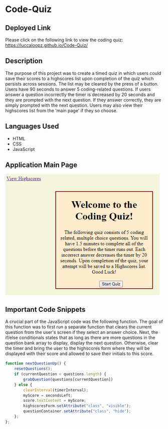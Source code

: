 # Code-Quiz

## **Deployed Link**

Please click on the following link to view the coding quiz: https://luccaloopz.github.io/Code-Quiz/

## **Description**

The purpose of this project was to create a timed quiz in which users could save their scores to a highscores list upon completion of the quiz which persists across sessions. The list may be cleared by the press of a button. Users have 90 seconds to answer 5 coding-related questions. If users answer a question incorrectly the timer is decreased by 20 seconds and they are prompted with the next question. If they answer correctly, they are simply prompted with the next question. Users may also view their highscores list from the 'main page' if they so choose. 

## **Languages Used**

* HTML
* CSS
* JavaScript

## **Application Main Page**

![screenshot](./assets/IMAGES/application.PNG)

## **Important Code Snippets**

A crucial part of the JavaScript code was the following function. The goal of this function was to first run a separate function that clears the current question from the user's screen if they select an answer choice. Next, the if/else conditionals states that as long as there are more questions in the question bank array to display, display the next question. Otherwise, clear the timer and bring the user to the highscores form where they will be displayed with their score and allowed to save their initials to this score.

```JavaScript
function nextQuestionUp() {
    resetQuestions();
    if (currentQuestion < questions.length) {
        grabQuestion(questions[currentQuestion])
    } else {
        clearInterval(timerInterval);
        myScore = secondsLeft;
        score.textContent = myScore;
        highscoresForm.setAttribute("class", "visible");
        questionContainer.setAttribute("class", "hide");
    };
};
```
